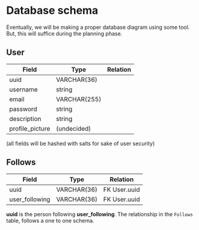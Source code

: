 # Database schema
Eventually, we will be making a proper database diagram using some tool. But, this will suffice during the planning phase. 

## User 

| Field| Type | Relation
|----|---------- |-
| uuid | VARCHAR(36)
| username | string 
| email | VARCHAR(255)
| password | string 
| description | string 
| profile_picture | (undecided)

(all fields will be hashed with salts for sake of user security)

## Follows

| Field | Type | Relation
| -|-|-
| uuid | VARCHAR(36) | FK User.uuid
| user_following | VARCHAR(36) | FK User.uuid

**uuid** is the person following **user_following**.
The relationship in the `Follows` table, follows a one to one schema. 
